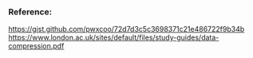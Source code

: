 ### Reference:

https://gist.github.com/pwxcoo/72d7d3c5c3698371c21e486722f9b34b
https://www.london.ac.uk/sites/default/files/study-guides/data-compression.pdf